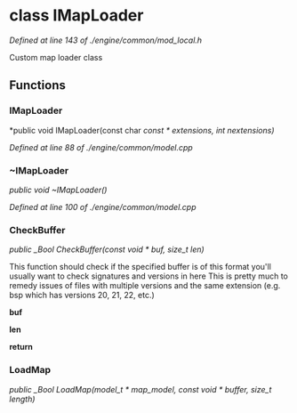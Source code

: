 # class IMapLoader

*Defined at line 143 of ./engine/common/mod_local.h*

 Custom map loader class 



## Functions

### IMapLoader

*public void IMapLoader(const char *const * extensions, int nextensions)*

*Defined at line 88 of ./engine/common/model.cpp*

### ~IMapLoader

*public void ~IMapLoader()*

*Defined at line 100 of ./engine/common/model.cpp*

### CheckBuffer

*public _Bool CheckBuffer(const void * buf, size_t len)*

 This function should check if the specified buffer is of this format 	you'll usually want to check signatures and versions in here 	This is pretty much to remedy issues of files with multiple versions and the same extension 	(e.g. bsp which has versions 20, 21, 22, etc.)

**buf**

**len**

**return**

### LoadMap

*public _Bool LoadMap(model_t * map_model, const void * buffer, size_t length)*



